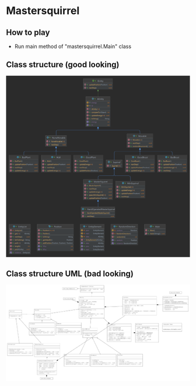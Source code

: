 # Mastersquirrel

## How to play
- Run main method of "mastersquirrel.Main" class

## Class structure (good looking)
![alt text](class.png)

## Class structure UML (bad looking)
![alt text2](uml.png)